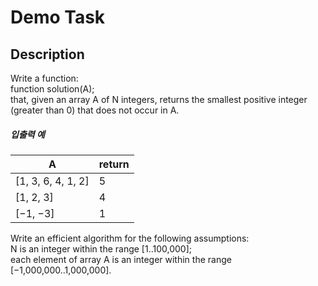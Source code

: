 # Demo Task

## Description
<p>
    Write a function:<br/>
    function solution(A); <br/>
    that, given an array A of N integers, returns the smallest positive integer (greater than 0) that does not occur in A. <br/>
</p>

<h5>입출력 예</h5>
<table class="table">
    <thead>
        <tr>
            <th>A</th>
            <th>return</th>
        </tr>
    </thead>
    <tbody>
        <tr>
            <td>[1, 3, 6, 4, 1, 2]</td>
            <td>5</td>
        </tr>
        <tr>
            <td>[1, 2, 3]</td>
            <td>4</td>
        </tr>
        <tr>
            <td>[−1, −3]</td>
            <td>1</td>
        </tr>
    </tbody>
</table>

<p>
    Write an efficient algorithm for the following assumptions: <br/>
    N is an integer within the range [1..100,000]; <br/>
    each element of array A is an integer within the range [−1,000,000..1,000,000].
</p>



